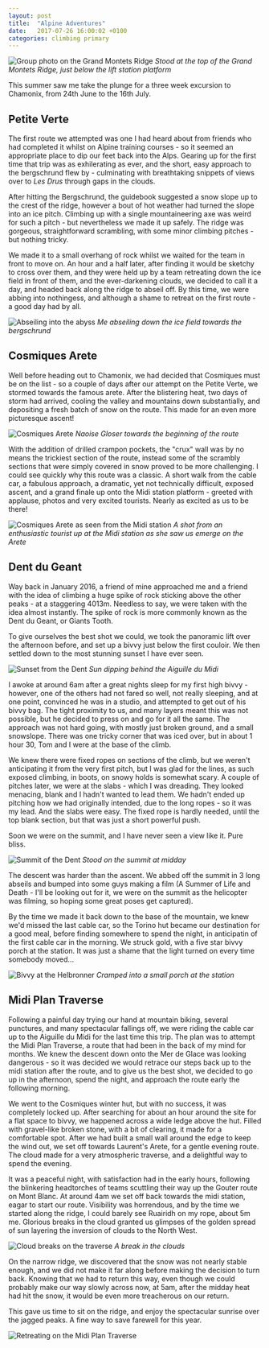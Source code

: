 ```yaml
---
layout: post
title:  "Alpine Adventures"
date:   2017-07-26 16:00:02 +0100
categories: climbing primary
---
```


![Group photo on the Grand Montets Ridge](/images/alps-2017/group.jpg)
*Stood at the top of the Grand Montets Ridge, just below the lift station platform*


This summer saw me take the plunge for a three week excursion to Chamonix, from 24th June to the 16th July.

## Petite Verte

The first route we attempted was one I had heard about from friends who had completed it whilst on Alpine
training courses - so it seemed an appropriate place to dip our feet back into the Alps. Gearing up for the
first time that trip was as exhilerating as ever, and the short, easy approach to the bergschrund flew by -
culminating with breathtaking snippets of views over to *Les Drus* through gaps in the clouds. 

After hitting the Bergschrund, the guidebook suggested a snow slope up to the crest of the ridge, however
a bout of hot weather had turned the slope into an ice pitch. Climbing up with a single mountaineering axe
was weird for such a pitch - but nevertheless we made it up safely. The ridge was gorgeous, straightforward
scrambling, with some minor climbing pitches - but nothing tricky.

We made it to a small overhang of rock whilst we waited for the team in front to move on. An hour and a half
later, after finding it would be sketchy to cross over them, and they were held up by a team retreating down
the ice field in front of them, and the ever-darkening clouds, we decided to call it a day, and headed back
along the ridge to abseil off. By this time, we were abbing into nothingess, and although a shame to retreat
on the first route - a good day had by all.

![Abseiling into the abyss](/images/alps-2017/abseil.jpg)
*Me abseiling down the ice field towards the bergschrund*

## Cosmiques Arete

Well before heading out to Chamonix, we had decided that Cosmiques must be on the list - so a couple of days
after our attempt on the Petite Verte, we stormed towards the famous arete. After the blistering heat, two
days of storm had arrived, cooling the valley and mountains down substantially, and depositing a fresh batch
of snow on the route. This made for an even more picturesque ascent!

![Cosmiques Arete](/images/alps-2017/cosmiques.jpg)
*Naoise Gloser towards the beginning of the route*

With the addition of drilled crampon pockets, the "crux" wall was by no means the trickiest section of the
route, instead some of the scrambly sections that were simply covered in snow proved to be more
challenging. I could see quickly why this route was a classic. A short walk from the cable car, a fabulous
approach, a dramatic, yet not technically difficult, exposed ascent, and a grand finale up onto the Midi
station platform - greeted with applause, photos and very excited tourists. Nearly as excited as us to
be there!

![Cosmiques Arete as seen from the Midi station](/images/alps-2017/cosmiques2.jpg)
*A shot from an enthusiastic tourist up at the Midi station as she saw us emerge on the Arete*

## Dent du Geant

Way back in January 2016, a friend of mine approached me and a friend with the idea of climbing a huge
spike of rock sticking above the other peaks - at a staggering 4013m. Needless to say, we were taken
with the idea almost instantly. The spike of rock is more commonly known as the Dent du Geant, or
Giants Tooth.

To give ourselves the best shot we could, we took the panoramic lift over the afternoon before, and
set up a bivvy just below the first couloir. We then settled down to the most stunning sunset I have
ever seen.

![Sunset from the Dent](/images/alps-2017/sunset.jpg)
*Sun dipping behind the Aiguille du Midi*

I awoke at around 6am after a great nights sleep for my first high bivvy - however, one of the others
had not fared so well, not really sleeping, and at one point, convinced he was in a studio, and
attempted to get out of his bivvy bag. The tight proximity to us, and many layers meant this was not 
possible, but he decided to press on and go for it all the same. The approach was not hard going, with
mostly just broken ground, and a small snowslope. There was one tricky corner that was iced over, but
in about 1 hour 30, Tom and I were at the base of the climb.

We knew there were fixed ropes on sections of the climb, but we weren't anticipating it from the very
first pitch, but I was glad for the lines, as such exposed climbing, in boots, on snowy holds is
somewhat scary. A couple of pitches later, we were at the slabs - which I was dreading. They looked
menacing, blank and I hadn't wanted to lead them. We hadn't ended up pitching how we had originally
intended, due to the long ropes - so it was my lead. And the slabs were easy. The fixed rope is hardly
needed, until the top blank section, but that was just a short powerful push.

Soon we were on the summit, and I have never seen a view like it. Pure bliss.

![Summit of the Dent](/images/alps-2017/summit.jpg)
*Stood on the summit at midday*

The descent was harder than the ascent. We abbed off the summit in 3 long abseils and bumped into
some guys making a film (A Summer of Life and Death - I'll be looking out for it, we were on
the summit as the helicopter was filming, so hoping some great poses get captured).

By the time we made it back down to the base of the mountain, we knew we'd missed the last cable car,
so the Torino hut became our destination for a good meal, before finding somewhere to spend the night,
in anticipatin of the first cable car in the morning. We struck gold, with a five star bivvy porch at
the station. It was just a shame that the light turned on every time somebody moved...

![Bivvy at the Helbronner](/images/alps-2017/bivvy.jpg)
*Cramped into a small porch at the station*

## Midi Plan Traverse

Following a painful day trying our hand at mountain biking, several punctures, and many spectacular
fallings off, we were riding the cable car up to the Aiguille du Midi for the last time this trip. 
The plan was to attempt the Midi Plan Traverse, a route that had been in the back of my mind for
months. We knew the descent down onto the Mer de Glace was looking dangerous - so it was decided we
would retrace our steps back up to the midi station after the route, and to give us the best shot,
we decided to go up in the afternoon, spend the night, and approach the route early the following
morning.

We went to the Cosmiques winter hut, but with no success, it was completely locked up. After searching
for about an hour around the site for a flat space to bivvy, we happened across a wide ledge above the
hut. Filled with gravel-like broken stone, with a bit of clearing, it made for a comfortable spot. After
we had built a small wall around the edge to keep the wind out, we set off towards Laurent's Arete, for
a gentle evening route. The cloud made for a very atmospheric traverse, and a delightful way to
spend the evening.

It was a peaceful night, with satisfaction had in the early hours, following the blinkering headtorches
of teams scuttling their way up the Gouter route on Mont Blanc. At around 4am we set off back towards
the midi station, eagar to start our route. Visibility was horrendous, and by the time we started
along the ridge, I could barely see Ruairidh on my rope, about 5m me. Glorious breaks in the cloud
granted us glimpses of the golden spread of sun layering the inversion of clouds to the North West.

![Cloud breaks on the traverse](/images/alps-2017/cloud-break.jpg)
*A break in the clouds*

On the narrow ridge, we discovered that the snow was not nearly stable enough, and we did not make it
far along before making the decision to turn back. Knowing that we had to return this way, even though
we could probably make our way slowly across now, at 5am, after the midday heat had hit the snow, it
would be even more treacherous on our return.

This gave us time to sit on the ridge, and enjoy the spectacular sunrise over the jagged peaks. A fine
way to save farewell for this year.

![Retreating on the Midi Plan Traverse](/images/alps-2017/midi-traverse.jpg)

